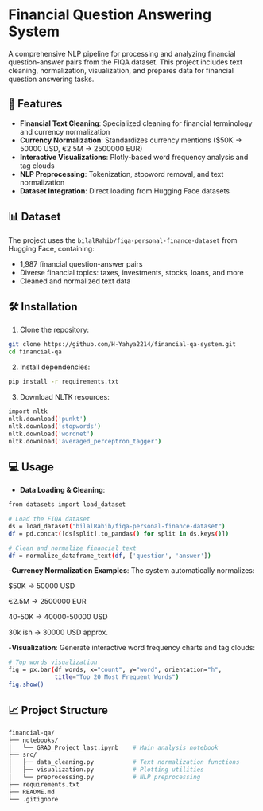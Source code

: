 # Financial Question Answering System

A comprehensive NLP pipeline for processing and analyzing financial question-answer pairs from the FIQA dataset. This project includes text cleaning, normalization, visualization, and prepares data for financial question answering tasks.

## 🚀 Features

- **Financial Text Cleaning**: Specialized cleaning for financial terminology and currency normalization
- **Currency Normalization**: Standardizes currency mentions ($50K → 50000 USD, €2.5M → 2500000 EUR)
- **Interactive Visualizations**: Plotly-based word frequency analysis and tag clouds
- **NLP Preprocessing**: Tokenization, stopword removal, and text normalization
- **Dataset Integration**: Direct loading from Hugging Face datasets

## 📊 Dataset

The project uses the `bilalRahib/fiqa-personal-finance-dataset` from Hugging Face, containing:
- 1,987 financial question-answer pairs
- Diverse financial topics: taxes, investments, stocks, loans, and more
- Cleaned and normalized text data

## 🛠️ Installation

1. Clone the repository:
```bash
git clone https://github.com/H-Yahya2214/financial-qa-system.git
cd financial-qa
```
2. Install dependencies:
```bash
pip install -r requirements.txt
```
3. Download NLTK resources:
```bash
import nltk
nltk.download('punkt')
nltk.download('stopwords')
nltk.download('wordnet')
nltk.download('averaged_perceptron_tagger')
```
## 💻 Usage
- **Data Loading & Cleaning**:
```bash
from datasets import load_dataset

# Load the FIQA dataset
ds = load_dataset("bilalRahib/fiqa-personal-finance-dataset")
df = pd.concat([ds[split].to_pandas() for split in ds.keys()])

# Clean and normalize financial text
df = normalize_dataframe_text(df, ['question', 'answer'])
```
-**Currency Normalization Examples**:
The system automatically normalizes:

$50K → 50000 USD

€2.5M → 2500000 EUR

40-50K → 40000-50000 USD

30k ish → 30000 USD approx.

-**Visualization**:
Generate interactive word frequency charts and tag clouds:
```bash
# Top words visualization
fig = px.bar(df_words, x="count", y="word", orientation="h", 
             title="Top 20 Most Frequent Words")
fig.show()
```
## 📈 Project Structure
```bash
financial-qa/
├── notebooks/
│   └── GRAD_Project_last.ipynb    # Main analysis notebook
├── src/
│   ├── data_cleaning.py           # Text normalization functions
│   ├── visualization.py           # Plotting utilities
│   └── preprocessing.py           # NLP preprocessing
├── requirements.txt
├── README.md
└── .gitignore
```

